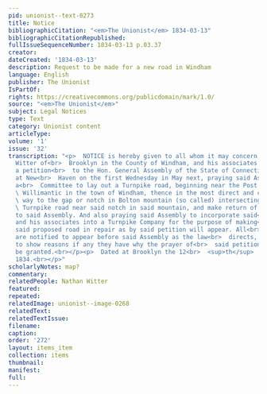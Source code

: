 ```yaml
---
pid: unionist--text-0273
title: Notice
bibliographicCitation: "<em>The Unionist</em> 1834-03-13"
bibliographicCitationRepublished: 
fullIssueSequenceNumber: 1834-03-13 p.03.37
creator: 
dateCreated: '1834-03-13'
description: Request to be made for a new road in Windham
language: English
publisher: The Unionist
IsPartOf: 
rights: https://creativecommons.org/publicdomain/mark/1.0/
source: "<em>The Unionist</em>"
subject: Legal Notices
type: Text
category: Unionist content
articleType: 
volume: '1'
issue: '32'
transcription: "<p>  NOTICE is hereby given to all whom it may concern, that Nathan
  Witter of<br>  Brooklyn in the County of Windham, and his associates will prefer
  a petition<br>  to the Hon. General Assembly of the State of Connecticut to be convened
  at New<br>  Haven on the first Wednesday in May next, praying said Assembly to appoint
  a<br>  Committee to lay out a Turnpike road, beginning near the Post Office in<br>
  \ Willimantic in the town of Windham, thence in the most direct and convenient<br>
  \ way to the gap or notch in Bolton mountain (so called) intersecting the Boston<br>
  \ Turnpike road near said notch in said mountain, and make return of their<br>  doings
  to said Assembly. And also praying said Assembly to incorporate said<br>  Witter
  and his associates into a Turnpike Company for the purpose of making<br>  and keeping
  said proposed road in repair as by said petition will appear. All<br>  persons concerned
  are notified to appear before said Assembly as the law<br>  directs, then and there
  to show reasons if any they have why the prayer of<br>  said petition should not
  be granted.<br></p><p>  Dated at Brooklyn the 12<br>  <sup>th</sup>  day of March
  1834.<br></p>"
scholarlyNotes: map?
commentary: 
relatedPeople: Nathan Witter
featured: 
repeated: 
relatedImage: unionist--image-0268
relatedText: 
relatedTextIssue: 
filename: 
caption: 
order: '272'
layout: items_item
collection: items
thumbnail: 
manifest: 
full: 
---
```

